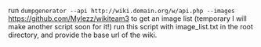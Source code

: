 run ```dumpgenerator --api http://wiki.domain.org/w/api.php --images``` https://github.com/Mylezz/wikiteam3 to get an image list (temporary I will make another script soon for it!)
run this script with image_list.txt in the root directory, and provide the base url of the wiki.

